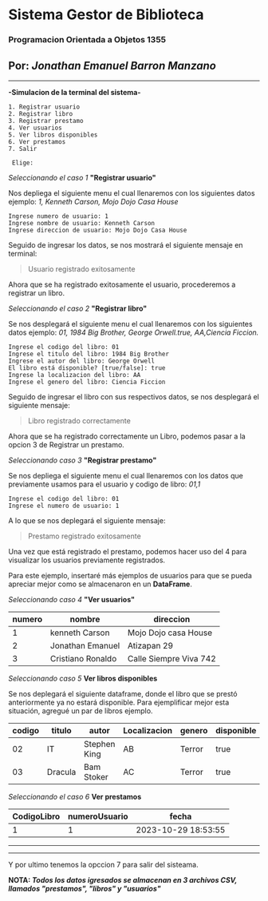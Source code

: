 # Sistema Gestor de Biblioteca 

### Programacion Orientada a Objetos 1355

Por: *Jonathan Emanuel Barron Manzano* 
---
---
**-Simulacion de la terminal del sistema-**

```
1. Registrar usuario
2. Registrar libro
3. Registrar prestamo
4. Ver usuarios
5. Ver libros disponibles
6. Ver prestamos 
7. Salir
 
 Elige:
```
*Seleccionando el caso 1* **"Registrar usuario"**

Nos depliega el siguiente menu el cual llenaremos con los siguientes datos ejemplo:
*1, Kenneth Carson, Mojo Dojo Casa House*

```
Ingrese numero de usuario: 1
Ingrese nombre de usuario: Kenneth Carson
Ingrese direccion de usuario: Mojo Dojo Casa House 
```
Seguido de ingresar los datos, se nos mostrará el siguiente mensaje en terminal:

> Usuario registrado exitosamente

Ahora que se ha registrado exitosamente el usuario, procederemos a registrar un libro. 

*Seleccionando el caso 2* **"Registrar libro"**

Se nos desplegará el siguiente menu el cual llenaremos con los siguientes datos ejemplo: 
*01, 1984 Big Brother, George Orwell.true, AA,Ciencia Ficcion.*

```
Ingrese el codigo del libro: 01 
Ingrese el titulo del libro: 1984 Big Brother 
Ingrese el autor del libro: George Orwell
El libro está disponible? [true/false]: true 
Ingrese la localizacion del libro: AA
Ingrese el genero del libro: Ciencia Ficcion
```

Seguido de ingresar el libro con sus respectivos datos, se nos desplegará el siguiente mensaje: 

> Libro registrado correctamente 

Ahora que se ha registrado correctamente un Libro, podemos pasar a la opcion 3 de Registrar un prestamo. 

*Seleccionando caso 3* **"Registrar prestamo"**

Se nos depliega el siguiente menu el cual llenaremos con los datos que previamente usamos para el usuario y codigo de libro: *01,1*

```
Ingrese el codigo del libro: 01
Ingrese el numero de usuario: 1
```
A lo que se nos deplegará el siguiente mensaje: 

>Prestamo registrado exitosamente

Una vez que está registrado el prestamo, podemos hacer uso del 4 para visualizar los usuarios previamente registrados. 

Para este ejemplo, insertaré más ejemplos de usuarios para que se pueda apreciar mejor como se almacenaron en un **DataFrame**. 

*Seleccionando caso 4* **"Ver usuarios"**

numero      |      nombre   |   direccion           |
------------|---------------|-----------------------|
1           |kenneth Carson | Mojo Dojo casa House  |
2           |Jonathan Emanuel| Atizapan 29          |
3           |Cristiano Ronaldo|Calle Siempre Viva 742|


*Seleccionando caso 5* **Ver libros disponibles**

Se nos deplegará el siguiente dataframe, donde el libro que se prestó anteriormente ya no estará disponible. 
Para ejemplificar mejor esta situación, agregué un par de libros ejemplo.

codigo | titulo|   autor       | Localizacion  |genero| disponible  |
-------|----------------|---------------|---------------|------|-------------|
    02 |   IT  |Stephen King| AB|      Terror  |  true              
    03 |Dracula|Bam Stoker  | AC|      Terror  |  true              

*Seleccionando el caso 6* **Ver prestamos**

CodigoLibro |numeroUsuario  |      fecha        |
------------|---------------|-------------------|
1           |1              |2023-10-29 18:53:55|
---
---
Y por ultimo tenemos la opccion 7 para salir del sisteama. 

**NOTA: *Todos los datos igresados se almacenan en 3 archivos CSV, llamados "prestamos", "libros" y "usuarios"***